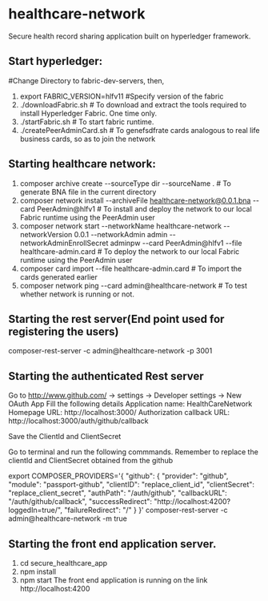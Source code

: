 # healthcare-network

Secure health record sharing application built on hyperledger framework.
## Start hyperledger:
#Change Directory to fabric-dev-servers, then,
1. export FABRIC_VERSION=hlfv11 #Specify version of the fabric
2. ./downloadFabric.sh # To download and extract the tools required to install Hyperledger Fabric. One time only.
3. ./startFabric.sh  # To start fabric runtime.
4. ./createPeerAdminCard.sh # To genefsdfrate cards analogous to real life business cards, so as to join the network

## Starting healthcare network:
1. composer archive create --sourceType dir --sourceName . # To generate BNA file in the current directory 
2. composer network install --archiveFile healthcare-network@0.0.1.bna --card PeerAdmin@hlfv1  # To install and deploy the network to our local Fabric runtime using the PeerAdmin user
3. composer network start --networkName healthcare-network --networkVersion 0.0.1 --networkAdmin admin --networkAdminEnrollSecret adminpw --card PeerAdmin@hlfv1 --file healthcare-admin.card # To deploy the network to our local Fabric runtime using the PeerAdmin user
4. composer card import --file healthcare-admin.card   # To import the cards generated earlier
5. composer network ping --card admin@healthcare-network # To test whether network is running or not.

## Starting the rest server(End point used for registering the users)
composer-rest-server -c admin@healthcare-network -p 3001

## Starting the authenticated Rest server
Go to http://www.github.com/ -> settings -> Developer settings -> New OAuth App 
Fill the following details
Application name: HealthCareNetwork
Homepage URL: http://localhost:3000/
Authorization callback URL: http://localhost:3000/auth/github/callback

Save the ClientId and ClientSecret

Go to terminal  and run the following commmands. 
Remember to replace the clientId and ClientSecret obtained from the github

export COMPOSER_PROVIDERS='{
  "github": {
    "provider": "github",
    "module": "passport-github",
    "clientID": "replace_client_id",
    "clientSecret": "replace_client_secret",
    "authPath": "/auth/github",
    "callbackURL":  "/auth/github/callback",
    "successRedirect": "http://localhost:4200?loggedIn=true/",
    "failureRedirect": "/"
  }
}'
composer-rest-server -c admin@healthcare-network -m true


## Starting the front end application server. 
1. cd secure_healthcare_app
2. npm install
3. npm start
The front end application is running on the link http://localhost:4200
